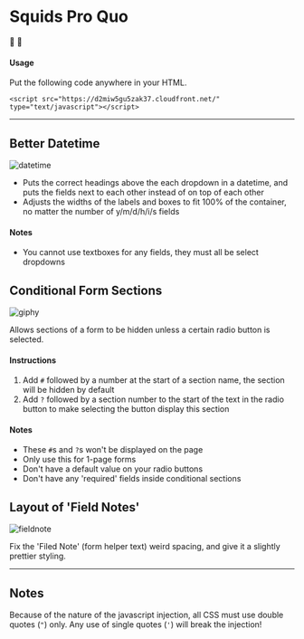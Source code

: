 # Squids Pro Quo

🐙 💯

#### Usage

Put the following code anywhere in your HTML.

    <script src="https://d2miw5gu5zak37.cloudfront.net/" type="text/javascript"></script>

***

## Better Datetime

![datetime](https://cloud.githubusercontent.com/assets/6847023/15765344/32cd392a-2977-11e6-8d14-48e5b2c6ad56.png)

- Puts the correct headings above the each dropdown in a datetime, and puts the fields next to each other instead of on top of each other
- Adjusts the widths of the labels and boxes to fit 100% of the container, no matter the number of y/m/d/h/i/s fields

#### Notes

- You cannot use textboxes for any fields, they must all be select dropdowns

## Conditional Form Sections

![giphy](https://cloud.githubusercontent.com/assets/6847023/15765398/d30f86a4-2977-11e6-9a50-ae6cad63afb6.gif)

Allows sections of a form to be hidden unless a certain radio button is selected.

#### Instructions

1. Add `#` followed by a number at the start of a section name, the section will be hidden by default
2. Add `?` followed by a section number to the start of the text in the radio button to make selecting the button display this section

#### Notes

- These `#`s and `?`s won't be displayed on the page
- Only use this for 1-page forms
- Don't have a default value on your radio buttons
- Don't have any 'required' fields inside conditional sections

## Layout of 'Field Notes'

![fieldnote](https://cloud.githubusercontent.com/assets/6847023/15765349/3db87796-2977-11e6-865d-3e5107c7561c.png)

Fix the 'Filed Note' (form helper text) weird spacing, and give it a slightly prettier styling.

***

## Notes

Because of the nature of the javascript injection, all CSS must use double quotes (`"`) only. Any use of single quotes (`'`) will break the injection!
